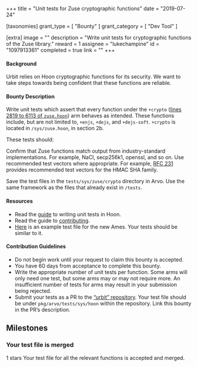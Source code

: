 +++
title = "Unit tests for Zuse cryptographic functions"
date = "2019-07-24"

[taxonomies]
grant_type = [ "Bounty" ]
grant_category = [ "Dev Tool" ]

[extra]
image = ""
description = "Write unit tests for cryptographic functions of the Zuse library."
reward = 1
assignee = "lukechampine"
id = "1097913361"
completed = true
link = ""
+++

#### Background

Urbit relies on Hoon cryptographic functions for its security. We want to take steps towards being confident that these functions are reliable.

#### Bounty Description

Write unit tests which assert that every function under the `+crypto` ([lines 2819 to 6113 of `zuse.hoon`](https://github.com/urbit/urbit/blob/0b0766b32b82a294b81f8f405548eb9f16d8c318/pkg/arvo/sys/zuse.hoon#L5644-L6113)) arm behaves as intended. These functions include, but are not limited to, `+enjs`, `+dejs`, and `+dejs-soft`. `+crypto` is located in `/sys/zuse.hoon`, in section 2b.

These tests should:

Confirm that Zuse functions match output from industry-standard implementations. For example, NaCl, secp256k1, openssl, and so on.
Use recommended test vectors where appropriate. For example, [RFC 231](https://tools.ietf.org/html/rfc4231) provides recommended test vectors for the HMAC SHA family.

Save the test files in the `tests/sys/zuse/crypto` directory in Arvo. Use the same framework as the files that already exist in `/tests`.

#### Resources

- Read the [guide](https://github.com/urbit/urbit/blob/master/pkg/arvo/TESTING.udon) to writing unit tests in Hoon.
- Read the guide to [contributing](https://github.com/urbit/urbit/blob/master/CONTRIBUTING).
- [Here](https://github.com/urbit/urbit/blob/alef2/pkg/arvo/tests/sys/zuse/ordered-map.hoon) is an example test file for the new Ames. Your tests should be similar to it.

#### Contribution Guidelines

- Do not begin work until your request to claim this bounty is accepted.
- You have 60 days from acceptance to complete this bounty.
- Write the appropriate number of unit tests per function. Some arms will only need one test, but some arms may or may not require more. An insufficient number of tests for arms may result in your submission being rejected.
- Submit your tests as a PR to the [“urbit” repository](https://github.com/urbit/urbit). Your test file should be under `pkg/arvo/tests/sys/hoon` within the repository. Link this bounty in the PR’s description.

## Milestones

### Your test file is merged

1 stars
Your test file for all the relevant functions is accepted and merged.
